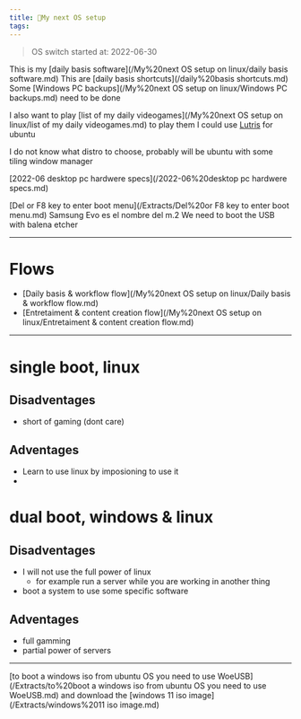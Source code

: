 ```yaml
---
title: 🌱My next OS setup
tags:
---
```


> OS switch started at: 2022-06-30

This is my [daily basis software](/My%20next OS setup on linux/daily basis software.md)
This are [daily basis shortcuts](/daily%20basis shortcuts.md)
Some [Windows PC backups](/My%20next OS setup on linux/Windows PC backups.md) need to be done

I also want to play [list of my daily videogames](/My%20next OS setup on linux/list of my daily videogames.md) to play them I could use [Lutris](/Extracts/Lutris.md) for ubuntu

I do not know what distro to choose, probably will be ubuntu with some tiling window manager

[2022-06 desktop pc hardwere specs](/2022-06%20desktop pc hardwere specs.md)

[Del or F8 key to enter boot menu](/Extracts/Del%20or F8 key to enter boot menu.md)
Samsung Evo es el nombre del m.2
We need to boot the USB with balena etcher

---
# Flows
- [Daily basis & workflow flow](/My%20next OS setup on linux/Daily basis & workflow flow.md)
- [Entretaiment & content creation flow](/My%20next OS setup on linux/Entretaiment & content creation flow.md)

---
# single boot, linux
## Disadventages
- short of gaming (dont care)
## Adventages
- Learn to use linux by imposioning to use it
- 
# dual boot, windows & linux
## Disadventages
- I will not use the full power of linux
	- for example run a server while you are working in another thing
- boot a system to use some specific software
## Adventages
- full gamming
- partial power of servers

---
[to boot a windows iso from ubuntu OS you need to use WoeUSB](/Extracts/to%20boot a windows iso from ubuntu OS you need to use WoeUSB.md) and download the [windows 11 iso image](/Extracts/windows%2011 iso image.md)
